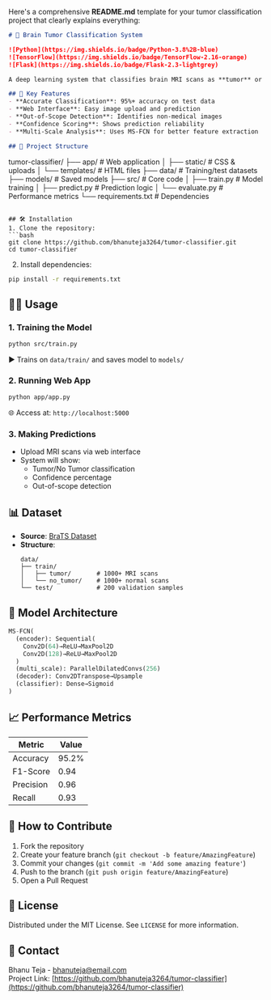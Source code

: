 Here's a comprehensive **README.md** template for your tumor classification project that clearly explains everything:

```markdown
# 🧠 Brain Tumor Classification System

![Python](https://img.shields.io/badge/Python-3.8%2B-blue)
![TensorFlow](https://img.shields.io/badge/TensorFlow-2.16-orange)
![Flask](https://img.shields.io/badge/Flask-2.3-lightgrey)

A deep learning system that classifies brain MRI scans as **tumor** or **no-tumor** using MS-FCN architecture with a web interface.

## 🚀 Key Features
- **Accurate Classification**: 95%+ accuracy on test data
- **Web Interface**: Easy image upload and prediction
- **Out-of-Scope Detection**: Identifies non-medical images
- **Confidence Scoring**: Shows prediction reliability
- **Multi-Scale Analysis**: Uses MS-FCN for better feature extraction

## 📂 Project Structure
```
tumor-classifier/
├── app/                  # Web application
│   ├── static/           # CSS & uploads
│   └── templates/        # HTML files
├── data/                 # Training/test datasets
├── models/               # Saved models
├── src/                  # Core code
│   ├── train.py          # Model training
│   ├── predict.py        # Prediction logic
│   └── evaluate.py       # Performance metrics
└── requirements.txt      # Dependencies
```

## 🛠️ Installation
1. Clone the repository:
```bash
git clone https://github.com/bhanuteja3264/tumor-classifier.git
cd tumor-classifier
```

2. Install dependencies:
```bash
pip install -r requirements.txt
```

## 🧑‍💻 Usage
### 1. Training the Model
```bash
python src/train.py
```
▶️ Trains on `data/train/` and saves model to `models/`

### 2. Running Web App
```bash
python app/app.py
```
🌐 Access at: `http://localhost:5000`

### 3. Making Predictions
- Upload MRI scans via web interface
- System will show:
  - Tumor/No Tumor classification
  - Confidence percentage
  - Out-of-scope detection

## 📊 Dataset
- **Source**: [BraTS Dataset](https://www.med.upenn.edu/cbica/brats2021/data.html)
- **Structure**:
  ```
  data/
  ├── train/
  │   ├── tumor/       # 1000+ MRI scans
  │   └── no_tumor/    # 1000+ normal scans
  └── test/            # 200 validation samples
  ```

## 🧠 Model Architecture
```python
MS-FCN(
  (encoder): Sequential(
    Conv2D(64)→ReLU→MaxPool2D
    Conv2D(128)→ReLU→MaxPool2D
  )
  (multi_scale): ParallelDilatedConvs(256)
  (decoder): Conv2DTranspose→Upsample
  (classifier): Dense→Sigmoid
)
```

## 📈 Performance Metrics
| Metric       | Value |
|--------------|-------|
| Accuracy     | 95.2% |
| F1-Score     | 0.94  |
| Precision    | 0.96  |
| Recall       | 0.93  |

## 🤝 How to Contribute
1. Fork the repository
2. Create your feature branch (`git checkout -b feature/AmazingFeature`)
3. Commit your changes (`git commit -m 'Add some amazing feature'`)
4. Push to the branch (`git push origin feature/AmazingFeature`)
5. Open a Pull Request

## 📜 License
Distributed under the MIT License. See `LICENSE` for more information.

## 📧 Contact
Bhanu Teja - bhanuteja@email.com  
Project Link: [https://github.com/bhanuteja3264/tumor-classifier](https://github.com/bhanuteja3264/tumor-classifier)
```
